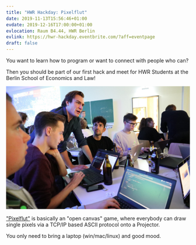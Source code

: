 ```yaml
---
title: "HWR Hackday: Pixelflut"
date: 2019-11-13T15:56:46+01:00
evdate: 2019-12-16T17:00:00+01:00
evlocation: Raum B4.44, HWR Berlin
evlink: https://hwr-hackday.eventbrite.com/?aff=eventpage
draft: false
---
```


You want to learn how to program or want to connect with people who can?

Then you should be part of our first hack and meet for HWR Students at the
Berlin School of Economics and Law!

<!--more-->

![help1](images/help1.jpg)

["Pixelflut"](https://cccgoe.de/wiki/Pixelflut
) is basically an "open canvas" game, where everybody can draw single
pixels via a TCP/IP based ASCII protocol onto a Projector.

You only need to bring a laptop (win/mac/linux) and good mood.
